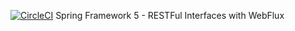[![CircleCI](https://circleci.com/gh/druizcayuela/spring5-webflux-rest.svg?style=svg)](https://circleci.com/gh/druizcayuela/spring5-webflux-rest)
Spring Framework 5 - RESTFul Interfaces with WebFlux